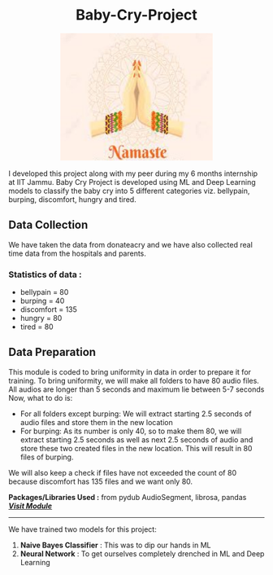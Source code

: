 
# <h1 align=center>Baby-Cry-Project</h1>

<p align="center">
  <img width='300' height='250' src='/Assets/Namaste.jpg'> 
</p>

I developed this project along with my peer during my 6 months internship at IIT Jammu. Baby Cry Project is developed using ML and Deep Learning models to classify the baby cry into 5 different categories viz. bellypain, burping, discomfort, hungry and tired.

## Data Collection 
We have taken the data from donateacry and we have also collected real time data from the hospitals and parents.

### **Statistics of data :**

  + bellypain = 80
  + burping = 40
  + discomfort = 135
  + hungry = 80
  + tired = 80
  
## **Data Preparation**  
This module is coded to bring uniformity in data in order to prepare it for training.
To bring uniformity, we will make all folders to have 80 audio files. All audios are longer than 5 seconds and maximum lie between 5-7 seconds Now, what to do is:

  + For all folders except burping: We will extract starting 2.5 seconds of audio files and store them in the new location
  + For burping: As its number is only 40, so to make them 80, we will extract starting 2.5 seconds as well as next 2.5 seconds of audio and store these two created       files in the new location. This will result in 80 files of burping.
  
We will also keep a check if files have not exceeded the count of 80 because discomfort has 135 files and we want only 80.

**Packages/Libraries Used :** from pydub AudioSegment, librosa, pandas <br>
 <a href='/Data Preparation.ipynb'> <strong> <em> Visit Module </strong> </em> </a>
 
 <hr>
 
 We have trained two models for this project:
  1. **Naive Bayes Classifier** : This was to dip our hands in ML
  2. **Neural Network** : To get ourselves completely drenched in ML and Deep Learning
